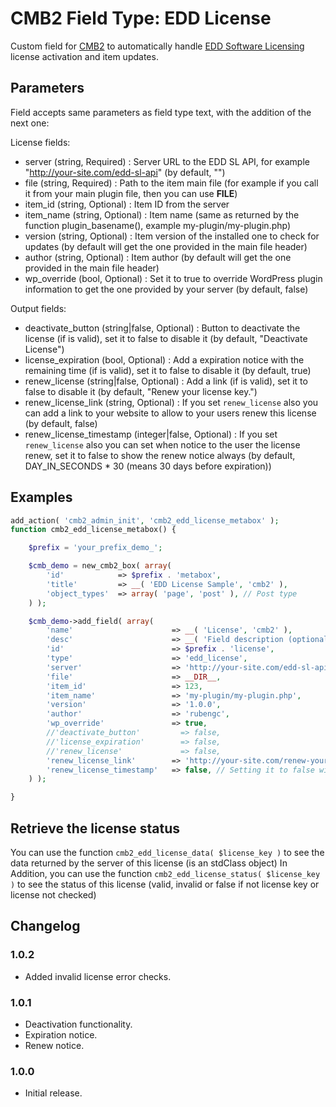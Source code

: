 CMB2 Field Type: EDD License
==================

Custom field for [CMB2](https://github.com/WebDevStudios/CMB2) to automatically handle [EDD Software Licensing](https://easydigitaldownloads.com/downloads/software-licensing/) license activation and item updates.

## Parameters

Field accepts same parameters as field type text, with the addition of the next one:

License fields:
- server (string, Required) : Server URL to the EDD SL API, for example "http://your-site.com/edd-sl-api" (by default, "")
- file (string, Required) : Path to the item main file (for example if you call it from your main plugin file, then you can use __FILE__)
- item_id (string, Optional) : Item ID from the server
- item_name (string, Optional) : Item name (same as returned by the function plugin_basename(), example my-plugin/my-plugin.php)
- version (string, Optional) : Item version of the installed one to check for updates (by default will get the one provided in the main file header)
- author (string, Optional) : Item author (by default will get the one provided in the main file header)
- wp_override (bool, Optional) : Set it to true to override WordPress plugin information to get the one provided by your server (by default, false)

Output fields:
- deactivate_button (string|false, Optional) : Button to deactivate the license (if is valid), set it to false to disable it (by default, "Deactivate License")
- license_expiration (bool, Optional) : Add a expiration notice with the remaining time (if is valid), set it to false to disable it (by default, true)
- renew_license (string|false, Optional) : Add a link  (if is valid), set it to false to disable it (by default, "Renew your license key.")
- renew_license_link (string, Optional) : If you set `renew_license` also you can add a link to your website to allow to your users renew this license (by default, false)
- renew_license_timestamp (integer|false, Optional) : If you set `renew_license` also you can set when notice to the user the license renew, set it to false to show the renew notice always (by default, DAY_IN_SECONDS * 30 (means 30 days before expiration))


## Examples

```php
add_action( 'cmb2_admin_init', 'cmb2_edd_license_metabox' );
function cmb2_edd_license_metabox() {

	$prefix = 'your_prefix_demo_';

	$cmb_demo = new_cmb2_box( array(
		'id'            => $prefix . 'metabox',
		'title'         => __( 'EDD License Sample', 'cmb2' ),
		'object_types'  => array( 'page', 'post' ), // Post type
	) );

	$cmb_demo->add_field( array(
		'name'                      => __( 'License', 'cmb2' ),
		'desc'                      => __( 'Field description (optional)', 'cmb2' ),
		'id'                        => $prefix . 'license',
		'type'                      => 'edd_license',
		'server'                    => 'http://your-site.com/edd-sl-api',
        'file'                      => __DIR__,
        'item_id'                   => 123,
        'item_name'                 => 'my-plugin/my-plugin.php',
        'version'                   => '1.0.0',
        'author'                    => 'rubengc',
        'wp_override'               => true,
        //'deactivate_button'         => false,
        //'license_expiration'        => false,
        //'renew_license'             => false,
        'renew_license_link'        => 'http://your-site.com/renew-your-license',
        'renew_license_timestamp'   => false, // Setting it to false will show the notice always (if license is valid)
	) );

}
```

## Retrieve the license status

You can use the function `cmb2_edd_license_data( $license_key )` to see the data returned by the server of this license (is an stdClass object)
In Addition, you can use the function `cmb2_edd_license_status( $license_key )` to see the status of this license (valid, invalid or false if not license key or license not checked)

## Changelog

### 1.0.2

* Added invalid license error checks.

### 1.0.1

* Deactivation functionality.
* Expiration notice.
* Renew notice.

### 1.0.0

* Initial release.
